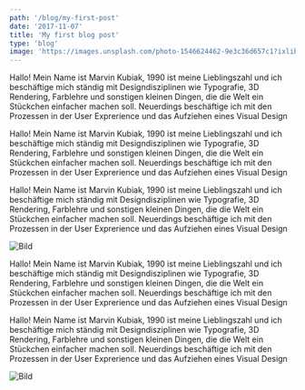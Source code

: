 ```yaml
---
path: '/blog/my-first-post'
date: '2017-11-07'
title: 'My first blog post'
type: 'blog'
image: 'https://images.unsplash.com/photo-1546624462-9e3c36d657c1?ixlib=rb-1.2.1&ixid=eyJhcHBfaWQiOjEyMDd9&auto=format&fit=crop&w=2250&q=80'
---
```


Hallo! Mein Name ist Marvin Kubiak, 1990 ist meine Lieblingszahl und ich beschäftige mich ständig mit Designdisziplinen wie Typografie, 3D Rendering, Farblehre und sonstigen kleinen Dingen, die die Welt ein Stückchen einfacher machen soll. Neuerdings beschäftige ich mit den Prozessen in der User Exprerience und das Aufziehen eines Visual Design

Hallo! Mein Name ist Marvin Kubiak, 1990 ist meine Lieblingszahl und ich beschäftige mich ständig mit Designdisziplinen wie Typografie, 3D Rendering, Farblehre und sonstigen kleinen Dingen, die die Welt ein Stückchen einfacher machen soll. Neuerdings beschäftige ich mit den Prozessen in der User Exprerience und das Aufziehen eines Visual Design

Hallo! Mein Name ist Marvin Kubiak, 1990 ist meine Lieblingszahl und ich beschäftige mich ständig mit Designdisziplinen wie Typografie, 3D Rendering, Farblehre und sonstigen kleinen Dingen, die die Welt ein Stückchen einfacher machen soll. Neuerdings beschäftige ich mit den Prozessen in der User Exprerience und das Aufziehen eines Visual Design

![Bild](https://images.unsplash.com/photo-1546632491-6334dd65f7af)

Hallo! Mein Name ist Marvin Kubiak, 1990 ist meine Lieblingszahl und ich beschäftige mich ständig mit Designdisziplinen wie Typografie, 3D Rendering, Farblehre und sonstigen kleinen Dingen, die die Welt ein Stückchen einfacher machen soll. Neuerdings beschäftige ich mit den Prozessen in der User Exprerience und das Aufziehen eines Visual Design

Hallo! Mein Name ist Marvin Kubiak, 1990 ist meine Lieblingszahl und ich beschäftige mich ständig mit Designdisziplinen wie Typografie, 3D Rendering, Farblehre und sonstigen kleinen Dingen, die die Welt ein Stückchen einfacher machen soll. Neuerdings beschäftige ich mit den Prozessen in der User Exprerience und das Aufziehen eines Visual Design

![Bild](https://images.unsplash.com/photo-1546632491-6334dd65f7af)
